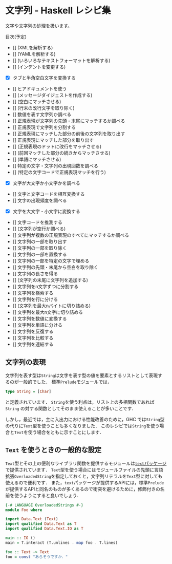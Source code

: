# 文字列 - Haskell レシピ集

文字や文字列の処理を扱います。

目次(予定)

- [] (XMLを解析する)
- [] (YAMLを解析する)
- [] (いろいろなテキストフォーマットを解析する)
- [] (インデントを変更する)
- [x] タブと半角空白文字を変換する
- [] ヒアドキュメントを使う
- [] (メッセージダイジェストを作成する)
- [] (空白にマッチさせる)
- [] (行末の改行文字を取り除く)
- [] 数値を表す文字列か調べる
- [] 正規表現が文字列の先頭・末尾にマッチするか調べる
- [] 正規表現で文字列を分割する
- [] 正規表現にマッチした部分の前後の文字列を取り出す
- [] 正規表現にマッチした部分を取り出す
- [] (正規表現のドットに改行をマッチさせる)
- [] (前回マッチした部分の続きからマッチさせる)
- [] (単語にマッチさせる)
- [] 特定の文字・文字列の出現回数を調べる
- [] (特定の文字コードで正規表現マッチを行う)
- [x] 文字が大文字か小文字かを調べる
- [] 文字と文字コードを相互変換する
- [] 文字の出現頻度を調べる
- [x] 文字を大文字・小文字に変換する
- [] 文字コードを推測する
- [] (文字列が空行か調べる)
- [] 文字列が複数の正規表現のすべてにマッチするか調べる
- [] 文字列の一部を取り出す
- [] 文字列の一部を取り除く
- [] 文字列の一部を置換する
- [] 文字列の一部を特定の文字で埋める
- [] 文字列の先頭・末尾から空白を取り除く
- [] 文字列の長さを得る
- [] (文字列の末尾に文字列を追加する)
- [] 文字列をn文字ずつに分割する
- [] 文字列を検索する
- [] 文字列を行に分ける
- [] (文字列を最大nバイトに切り詰める)
- [] 文字列を最大n文字に切り詰める
- [] 文字列を数値に変換する
- [] 文字列を単語に分ける
- [] 文字列を反復する
- [] 文字列を比較する
- [] 文字列を連結する

## 文字列の表現

文字列を表す型は``String``は文字を表す型の値を要素とするリストとして表現するのが一般的でした．
標準``Prelude``モジュールでは，

```haskell
type String = [Char]
```

と定義されています．
``String``を使う利点は，リスト上の多相関数であれば ``String`` の対する関数としてそのまま使えることが多いことです．

しかし，最近では，主に入出力における性能改善のために，GHC では``String``型の代りに``Text``型を使うことも多くなりました．
このレシピでは``String``を使う場合と``Text``を使う場合をともに示すことにします．

## ``Text`` を使うときの一般的な設定

``Text``型とその上の便利なライブラリ関数を提供するモジュールは[``text``パッケージ](http://hackage.haskell.org/package/text)で提供されています．
``Text``型を使う場合にはモジュールファイルの先頭に言語拡張``OverloadedString``を指定しておくと，文字列リテラルを``Text``型に対しても使えるので便利です．
また，``text``パッケージが提供するAPIには，標準``Prelude``が提供するAPIと同名のものが多くあるので衝突を避けるために，修飾付きの名前を使うようにすると良いでしょう．

```haskell
{-# LANGUAGE OverloadedStrings #-}
module Foo where

import Data.Text (Text)
import qualified Data.Text as T
import qualified Data.Text.IO as T

main :: IO () 
main = T.interact (T.unlines . map foo . T.lines)

foo :: Text -> Text
foo = const "あらそうですか．"
```
